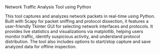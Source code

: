 Network Traffic Analysis Tool using Python

This tool captures and analyzes network packets in real-time using Python. Built with Scapy for packet sniffing and protocol dissection, it features a user-friendly Tkinter GUI for selecting network interfaces and protocols. It provides live statistics and visualizations via matplotlib, helping users monitor traffic, identify suspicious activity, and understand protocol distribution. The tool also includes options to start/stop capture and save analyzed data for offline inspection.
